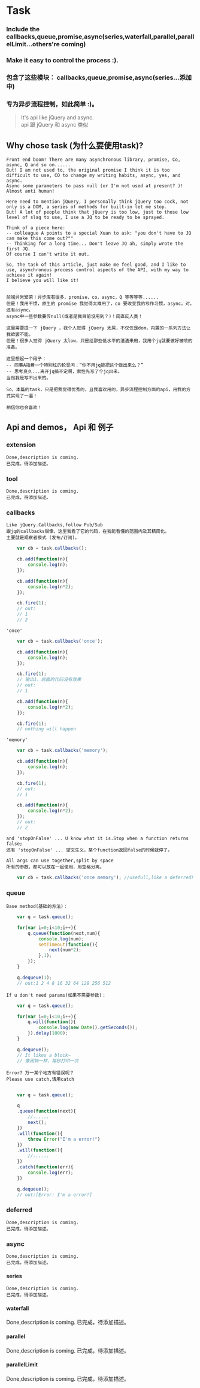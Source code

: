 # Task

### Include the callbacks,queue,promise,async(series,waterfall,parallel,parallelLimit...others're coming)

### Make it easy to control the process :).

### 包含了这些模块： callbacks,queue,promise,async(series...添加中)

### 专为异步流程控制，如此简单 :)。

> It's api like jQuery and async.  
> api 跟 jQuery 和 async 类似

## Why chose task (为什么要使用task)?
    Front end boom! There are many asynchronous library, promise, Co, async, Q and so on......
    But! I am not used to, the original promise I think it is too difficult to use, CO to change my writing habits, async, yes, and async.
    Async some parameters to pass null (or I'm not used at present? )! Almost anti human!
    
    Here need to mention jQuery, I personally think jQuery too cock, not only is a DOM, a series of methods for built-in let me stop.
    But! A lot of people think that jQuery is too low, just to those low level of slag to use, I use a JQ to be ready to be sprayed.
    
    Think of a piece here:
    -- colleague A points to a special Xuan to ask: "you don't have to JQ can make this come out?""
    -- Thinking for a long time... Don't leave JQ ah, simply wrote the first JQ.
    Of course I can't write it out.
    
    So, the task of this article, just make me feel good, and I like to use, asynchronous process control aspects of the API, with my way to achieve it again!
    I believe you will like it!


    前端异常繁荣！异步库有很多，promise，co，async，Q 等等等等......
    但是！我用不惯，原生的 promise 我觉得太难用了，co 要改变我的写作习惯，async，对，还有async。
    async中一些参数要传null(或者是我目前没用到？)！简直反人类！
    
    这里需要提一下 jQuery ，我个人觉得 jQuery 太屌，不仅仅是dom，内置的一系列方法让我欲罢不能。
    但是！很多人觉得 jQuery 太low，只是给那些低水平的渣渣来用，我用个jq就要做好被喷的准备。

    这里想起一个段子：
    -- 同事A指着一个特别炫的轮显问：“你不用jq能把这个做出来么？”
    -- 思考良久...离开jq搞不定啊，索性先写了个jq出来。
    当然我是写不出来的。 

    So，本篇的task，只是把我觉得优秀的，且我喜欢用的，异步流程控制方面的api，用我的方式实现了一遍！

    相信你也会喜欢！ 

## Api and demos， Api 和 例子

### extension

    Done,description is coming.
    已完成，待添加描述。

### tool

    Done,description is coming.
    已完成，待添加描述。

### callbacks

    Like jQuery.Callbacks,follow Pub/Sub
    跟jq的callbacks很像，这里我看了它的代码，在我能看懂的范围内及其精简化。
    主要就是观察者模式 (发布/订阅)。
```js
    var cb = task.callbacks();

    cb.add(function(n){
        console.log(n);
    });

    cb.add(function(n){
        console.log(n*2);
    });

    cb.fire(1); 
    // out:
    // 1
    // 2
```
    'once'
```js
    var cb = task.callbacks('once');

    cb.add(function(n){
        console.log(n);
    });

    cb.fire(1);
    // 输出1，后面的代码没有效果
    // out:
    // 1

    cb.add(function(n){
        console.log(n*2);
    });

    cb.fire(1); 
    // nothing will happen
```
    'memory'
```js
    var cb = task.callbacks('memory');

    cb.add(function(n){
        console.log(n);
    });

    cb.fire(1);
    // out:
    // 1

    cb.add(function(n){
        console.log(n*2);
    });
    // out:
    // 2
```
    and 'stopOnFalse' ... U know what it is.Stop when a function returns false;
    还有 'stopOnFalse' ... 望文生义，某个function返回false的时候就停了。

    All args can use together,split by space
    所有的参数，都可以放在一起使用，用空格分离。
```js
    var cb = task.callbacks('once memory'); //usefull,like a deferred! 很有用，有些类似deferred。
```

### queue
    Base method(基础的方法)：
```js
    var q = task.queue();

    for(var i=0;i<10;i++){
        q.queue(function(next,num){
            console.log(num);
            setTimeout(function(){
                next(num*2);
            },1);
        });
    }

    q.dequeue(1);
    // out:1 2 4 8 16 32 64 128 256 512
```
    If u don't need params(如果不需要参数)：    
```js
    var q = task.queue();

    for(var i=0;i<10;i++){
        q.will(function(){
            console.log(new Date().getSeconds());
        }).delay(1000);
    }

    q.dequeue();
    // It likes a block~
    // 像闹钟一样，每秒打印一次
```
    Error? 万一某个地方有错误呢？
    Please use catch,请用catch
```js

    var q = task.queue();

    q
    .queue(function(next){
        //......
        next();
    })
    .will(function(){
        throw Error("I'm a error!")
    })
    .will(function(){
        //......
    })
    .catch(function(err){
        console.log(err);
    })

    q.dequeue();
    // out:[Error: I'm a error!]
```
### deferred

    Done,description is coming.
    已完成，待添加描述。

### async

    Done,description is coming.
    已完成，待添加描述。

#### series

    Done,description is coming.
    已完成，待添加描述。

#### waterfall

Done,description is coming.
已完成，待添加描述。

#### parallel

Done,description is coming.
已完成，待添加描述。

#### parallelLimit

Done,description is coming.
已完成，待添加描述。